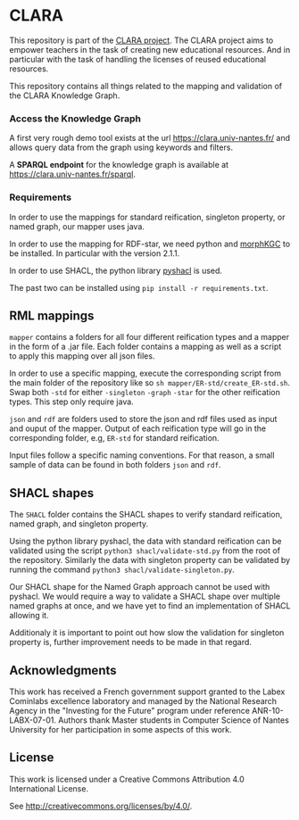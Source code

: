 # CLARA
This repository is part of the [CLARA project](https://project.inria.fr/clara/).
The CLARA project aims to empower teachers in the task of creating new educational resources.
And in particular with the task of handling the licenses of reused educational resources.

This repository contains all things related to the mapping and validation of the CLARA Knowledge Graph.


### Access the Knowledge Graph
A first very rough demo tool exists at the url https://clara.univ-nantes.fr/ and allows query data from the graph using keywords and filters.

A **SPARQL endpoint** for the knowledge graph is available at https://clara.univ-nantes.fr/sparql.

### Requirements
In order to use the mappings for standard reification, singleton property, or named graph, our mapper uses java.

In order to use the mapping for RDF-star, we need python and [morphKGC](https://github.com/morph-kgc/morph-kgc) to be installed. In particular with the version 2.1.1.

In order to use SHACL, the python library [pyshacl](https://github.com/RDFLib/pySHACL) is used.

The past two can be installed using `pip install -r requirements.txt`.

## RML mappings
`mapper` contains a folders for all four different reification types and a mapper in the form of a .jar file. Each folder contains a mapping as well as a script to apply this mapping over all json files.

In order to use a specific mapping, execute the corresponding script from the main folder of the repository like so `sh mapper/ER-std/create_ER-std.sh`.
Swap both `-std` for either `-singleton` `-graph` `-star` for the other reification types.
This step only require java.

`json` and `rdf` are folders used to store the json and rdf files used as input and ouput of the mapper.
Output of each reification type will go in the corresponding folder, e.g, `ER-std` for standard reification.

Input files follow a specific naming conventions. For that reason, a small sample of data can be found in both folders `json` and `rdf`.

## SHACL shapes
The `SHACL` folder contains the SHACL shapes to verify standard reification, named graph, and singleton property.

Using the python library pyshacl, the data with standard reification can be validated using the script `python3 shacl/validate-std.py` from the root of the repository. Similarly the data with singleton property can be validated by running the command `python3 shacl/validate-singleton.py`.

Our SHACL shape for the Named Graph approach cannot be used with pyshacl.
We would require a way to validate a SHACL shape over multiple named graphs at once, and we have yet to find an implementation of SHACL allowing it.

Additionaly it is important to point out how slow the validation for singleton property is, further improvement needs to be made in that regard.


## Acknowledgments
This work has received a French government support granted to the Labex Cominlabs excellence
laboratory and managed by the National Research Agency in the "Investing for the Future"
program under reference ANR-10-LABX-07-01. Authors thank Master students in Computer
Science of Nantes University for her participation in some aspects of this work.

## License
This work is licensed under a
Creative Commons Attribution 4.0 International License.

See <http://creativecommons.org/licenses/by/4.0/>.

